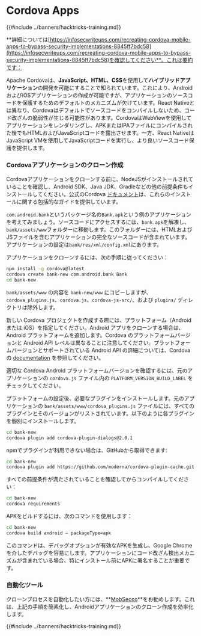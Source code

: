 # Cordova Apps

{{#include ../banners/hacktricks-training.md}}

**詳細については[https://infosecwriteups.com/recreating-cordova-mobile-apps-to-bypass-security-implementations-8845ff7bdc58](https://infosecwriteups.com/recreating-cordova-mobile-apps-to-bypass-security-implementations-8845ff7bdc58)を確認してください**。これは要約です：

Apache Cordovaは、**JavaScript、HTML、CSS**を使用して**ハイブリッドアプリケーション**の開発を可能にすることで知られています。これにより、AndroidおよびiOSアプリケーションの作成が可能ですが、アプリケーションのソースコードを保護するためのデフォルトのメカニズムが欠けています。React Nativeとは異なり、Cordovaはデフォルトでソースコードをコンパイルしないため、コード改ざんの脆弱性が生じる可能性があります。CordovaはWebViewを使用してアプリケーションをレンダリングし、APKまたはIPAファイルにコンパイルされた後でもHTMLおよびJavaScriptコードを露出させます。一方、React NativeはJavaScript VMを使用してJavaScriptコードを実行し、より良いソースコード保護を提供します。

### Cordovaアプリケーションのクローン作成

Cordovaアプリケーションをクローンする前に、NodeJSがインストールされていることを確認し、Android SDK、Java JDK、Gradleなどの他の前提条件もインストールしてください。公式のCordova [ドキュメント](https://cordova.apache.org/docs/en/11.x/guide/cli/#install-pre-requisites-for-building)は、これらのインストールに関する包括的なガイドを提供しています。

`com.android.bank`というパッケージ名の`Bank.apk`という例のアプリケーションを考えてみましょう。ソースコードにアクセスするには、`bank.apk`を解凍し、`bank/assets/www`フォルダーに移動します。このフォルダーには、HTMLおよびJSファイルを含むアプリケーションの完全なソースコードが含まれています。アプリケーションの設定は`bank/res/xml/config.xml`にあります。

アプリケーションをクローンするには、次の手順に従ってください：
```bash
npm install -g cordova@latest
cordova create bank-new com.android.bank Bank
cd bank-new
```
`bank/assets/www` の内容を `bank-new/www` にコピーしますが、`cordova_plugins.js`、`cordova.js`、`cordova-js-src/`、および `plugins/` ディレクトリは除外します。

新しい Cordova プロジェクトを作成する際には、プラットフォーム（Android または iOS）を指定してください。Android アプリをクローンする場合は、Android プラットフォームを追加します。Cordova のプラットフォームバージョンと Android API レベルは異なることに注意してください。プラットフォームバージョンとサポートされている Android API の詳細については、Cordova の [documentation](https://cordova.apache.org/docs/en/11.x/guide/platforms/android/) を参照してください。

適切な Cordova Android プラットフォームバージョンを確認するには、元のアプリケーションの `cordova.js` ファイル内の `PLATFORM_VERSION_BUILD_LABEL` をチェックしてください。

プラットフォームの設定後、必要なプラグインをインストールします。元のアプリケーションの `bank/assets/www/cordova_plugins.js` ファイルには、すべてのプラグインとそのバージョンがリストされています。以下のように各プラグインを個別にインストールします。
```bash
cd bank-new
cordova plugin add cordova-plugin-dialogs@2.0.1
```
npmでプラグインが利用できない場合は、GitHubから取得できます:
```bash
cd bank-new
cordova plugin add https://github.com/moderna/cordova-plugin-cache.git
```
すべての前提条件が満たされていることを確認してからコンパイルしてください：
```bash
cd bank-new
cordova requirements
```
APKをビルドするには、次のコマンドを使用します：
```bash
cd bank-new
cordova build android — packageType=apk
```
このコマンドは、デバッグオプションが有効なAPKを生成し、Google Chromeを介したデバッグを容易にします。アプリケーションにコード改ざん検出メカニズムが含まれている場合、特にインストール前にAPKに署名することが重要です。

### 自動化ツール

クローンプロセスを自動化したい方には、**[MobSecco](https://github.com/Anof-cyber/MobSecco)**をお勧めします。これは、上記の手順を簡素化し、Androidアプリケーションのクローン作成を効率化します。

{{#include ../banners/hacktricks-training.md}}
